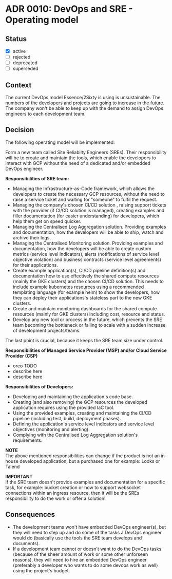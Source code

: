 <!-- File format adr/adr-0000-project-keyword-YYYY-MM-DD.md -->

# ADR 0010: DevOps and SRE - Operating model

## Status

- [x] active
- [ ] rejected
- [ ] deprecated
- [ ] superseded

## Context

The current DevOps model Essence/2Sixty is using is unsustainable. The numbers of the developers and projects are going to increase in the future. The company won't be able to keep up with the demand to assign DevOps engineers to each development team.

## Decision

The following operating model will be implemented:

Form a new team called Site Reliabilty Engineers (SREs). Their responsibility will be to create and maintain the tools, which enable the developers to interact with GCP without the need of a dedicated and/or embedded DevOps engineer.

**Responsibilities of SRE team:**

- Managing the Infrastructure-as-Code framework, which allows the developers to create the necessary GCP resources, without the need to raise a service ticket and waiting for "someone" to fulfil the request.
- Managing the company's chosen CI/CD solution , raising support tickets with the provider (if CI/CD solution is managed), creating examples and filler documentation (for easier understanding) for developers, which help them get on speed quicker.
- Managing the Centralised Log Aggregation solution. Providing examples and documentation, how the developers will be able to ship, watch and archive their logs.
- Managing the Centralised Monitoring solution. Providing examples and documentation, how the developers will be able to create custom metrics (service level indicators), alerts (notifications of service level objective violation) and business contracts (service level agreements) for their applications.
- Create example application(s), CI/CD pipeline definition(s) and documentation how to use effectively the shared compute resources (mainly the GKE clusters) and the chosen CI/CD solution. This needs to include example kubernetes resources using a recommended templating language (for example helm) to show the developers, how they can deploy their applications's stateless part to the new GKE clusters.
- Create and maintain monitoring dashboards for the shared compute resources (mainly for GKE clusters) including cost, resource and status.
- Develop any new tool or process in the future, which prevents the SRE team becoming the bottleneck or failing to scale with a sudden increase of development projects/teams.

The last point is crucial, because it keeps the SRE team size under control.

**Responsibilities of Managed Service Provider (MSP) and/or Cloud Service Provider (CSP)**
- oreo TODO 
- describe here
- describe here

**Responsibilities of Developers:**

- Developing and maintaining the application's code base.
- Creating (and also removing) the GCP resources the developed application requires using the provided IaC tool.
- Using the provided examples, creating and maintaining the CI/CD pipeline (including test, build, deployment phases).
- Defining the application's service level indicators and service level objectives (monitoring and alerting).
- Complying with the Centralised Log Aggregation solution's requirements.

**NOTE**<br>
The above mentioned responsibilities can change if the product is not an in-house developed application, but a purchased one for example: Looks or Talend

**IMPORTANT**<br>
If the SRE team doesn't provide examples and documentation for a specific task, for example: bucket creation or how to support websocket connections within an ingress resource, then it will be the SREs responsibility to do the work or offer a solution!

## Consequences

- The development teams won't have embedded DevOps engineer(s), but they will need to step up and do some of the tasks a DevOps engineer would do (basically use the tools the SRE team develops and documents).
- If a development team cannot or doesn't want to do the DevOps tasks (because of the sheer amount of work or some other unforseen reasons), they will need to hire an embedded DevOps engineer (preferably a developer who wants to do some devops work as well) using the project's budget.
